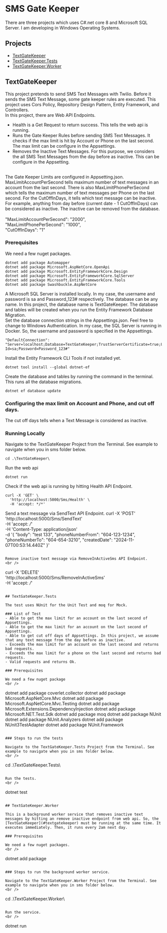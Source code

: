 ﻿# SMS Gate Keeper

There are three projects which uses C#.net core 8 and Microsoft SQL Server. I am developing in Windows Operating Systems. 

## Projects

- [TextGateKeeper](#textgatekeeper)
- [TextGateKeeper.Tests](#textgatekeepertests)
- [TextGateKeeper.Worker](#textgatekeeperworker)

## TextGateKeeper

This project pretends to send SMS Text Messages with Twilio. Before it sends the SMS Text Message, some gate keeper rules are executed. This project uses Cors Policy, Repository Design Pattern, Entity Framework, and Controllers.
<br />
In this project, there are Web API Endpoints. 
- Health is a Get Request to return success. This tells the web api is running.
- Runs the Gate Keeper Rules before sending SMS Text Messages. It checks if the max limit is hit by Account or Phone on the last second. The max limit can be configure in the Appsettings.
- Removes the Inactive Text Messages. For this purpose, we considers the all SMS Text Messages from the day before as inactive. This can be configure in the Appsetting. 
<br />
The Gate Keeper Limits are configured in Appsetting.json. MaxLimitAccountPerSecond tells maximum number of text messages in an account from the last second. There is also MaxLimitPhonePerSecond which tells the maximum number of text messages per Phone on the last second. For the CutOffInDays, it tells which text message can be inactive. For example, anything from day before (current date - 1 CutOffInDays) can be considered as inactive. The inactive can be removed from the database.
<br /><br />
"MaxLimitAccountPerSecond": "2000",<BR />
"MaxLimitPhonePerSecond": "1000",<BR />
"CutOffInDays": "1"<BR />
 
### Prerequisites
 
We need a few nuget packages.<br />
```
dotnet add package Automapper
dotnet add package Microsoft.AspNetCore.OpenApi
dotnet add package Microsoft.EntityFrameworkCore.Design
dotnet add package Microsoft.EntityFrameworkCore.SqlServer
dotnet add package Microsoft.EntityFrameworkCore.Tools
dotnet add package Swashbuckle.AspNetCore
```

A Microsoft SQL Server is installed locally. In my case, the username and password is sa and Password_123# respectively. The database can be any name. In this project, the database name is TextGateKeeper. The database and tables 
will be created when you run the Entity Framework Database Migration. 
<br />
Set the database connection strings in the Appsettings.json. Feel free to change to Windows Authentication. In my case, the SQL Server is running in Docker. So, the username and password is specified in the Appsettings.
<br />
```
"DefaultConnection": "Server=localhost;Database=TextGateKeeper;TrustServerCertificate=true;User Id=sa;Password=Password_123#"
```
 
Install the Entity Framework CLI Tools if not installed yet.
<br />
```
dotnet tool install --global dotnet-ef
```

Create the database and tables by running the command in the terminal. This runs all the database migrations.
<br />
```
dotnet ef database update 
```

### Configuring the max limit on Account and Phone, and cut off days.
The cut off days tells when a Text Message is considered as inactive.

### Running Locally

Navigate to the TextGateKeeper Project from the Terminal. See example to navigate when you in sms folder below. 
<br />
```
cd .\TextGateKeeper\
```

Run the web api
<br />
```
dotnet run
```

Check if the web api is running by hitting Health API Endpoint.
<br />
```
curl -X 'GET' \
  'http://localhost:5000/Sms/Health' \
  -H 'accept: */*'
```

Send a text message via SendText API Endpoint.
curl -X 'POST' \
  'http://localhost:5000/Sms/SendText' \
  -H 'accept: */*' \
  -H 'Content-Type: application/json' \
  -d '{
  "body": "test 133",
  "phoneNumberFrom": "604-123-1234",
  "phoneNumberTo": "604-654-3210",
  "createdDate": "2024-11-07T00:53:14.440Z"
}'
```

Remove inactive text message via RemoveInActiveSms API Endpoint.
<br />
```
curl -X 'DELETE' \
  'http://localhost:5000/Sms/RemoveInActiveSms' \
  -H 'accept: */*'
```

## TextGateKeeper.Tests

The test uses NUnit for the Unit Test and moq for Mock.
 
### List of Test
- Able to get the max limit for an account on the last second of Appsettings.
- Able to get the max limit for an account on the last second of Appsettings.
- Able to get cut off days of Appsettings. In this project, we assume that any text message from the day before as inactive.
- Exceeds the max limit for an account on the last second and returns bad requests.
- Exceeds the max limit for a phone on the last second and returns bad requests.
- Valid requests and returns Ok.

### Prerequisites

We need a few nuget package
<br />
```
dotnet add package coverlet.collector
dotnet add package Microsoft.AspNetCore.Mvc
dotnet add package Microsoft.AspNetCore.Mvc.Testing
dotnet add package Microsoft.Extensions.DependencyInjection
dotnet add package Microsoft.NET.Test.Sdk
dotnet add package moq
dotnet add package NUnit
dotnet add package NUnit.Analyzers
dotnet add package NUnit3TestAdapter
dotnet add package NUnit.Framework
```

### Steps to run the tests

Navigate to the TextGateKeeper.Tests Project from the Terminal. See example to navigate when you in sms folder below. 
<br />
```
cd .\TextGateKeeper.Tests\
```

Run the tests.
<br />
```
dotnet test
```
 
## TextGateKeeper.Worker

This is a background worker service that removes inactive text messages by hitting an remove inactive endpoint from web api. So, the [TextGateKeeper](#textgatekeeper) must be running at the same time. It executes immediately. Then, it runs every 2am next day. 

### Prerequisites

We need a few nuget packages.
<br />
```
dotnet add package 
```

### Steps to run the background worker service.

Navigate to the TextGateKeeper.Worker Project from the Terminal. See example to navigate when you in sms folder below. 
<br />
```
cd .\TextGateKeeper.Worker\
```

Run the service.
<br />
```
dotnet run
```

